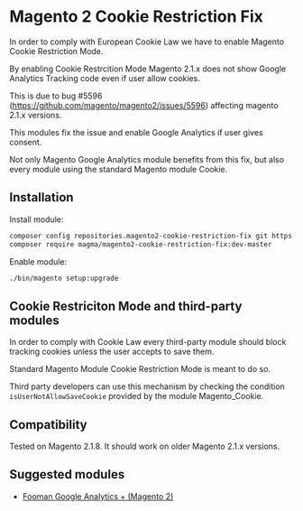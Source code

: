 # Magento 2 Cookie Restriction Fix

In order to comply with European Cookie Law we have to enable Magento Cookie Restriction Mode.

By enabling Cookie Restrcition Mode Magento 2.1.x does not show Google Analytics Tracking code even if user allow cookies.

This is due to bug #5596 (<https://github.com/magento/magento2/issues/5596>) affecting magento 2.1.x versions.

This modules fix the issue and enable Google Analytics if user gives consent.

Not only Magento Google Analytics module benefits from this fix, but also every module using the standard Magento module Cookie. 

## Installation 

Install module:

```bash
composer config repositories.magento2-cookie-restriction-fix git https://github.com/magma/magento2-cookie-restriction-fix.git
composer require magma/magento2-cookie-restriction-fix:dev-master
```

Enable module:

```bash
./bin/magento setup:upgrade
```


## Cookie Restriciton Mode and third-party modules

In order to comply with Cookie Law every third-party module should block tracking cookies unless the user accepts to save them.

Standard Magento Module Cookie Restriction Mode is meant to do so. 

Third party developers can use this mechanism by checking the condition `isUserNotAllowSaveCookie` provided by the module Magento_Cookie.

## Compatibility

Tested on Magento 2.1.8.
It should work on older Magento 2.1.x versions.

## Suggested modules

* [Fooman Google Analytics + (Magento 2)](https://marketplace.magento.com/fooman-googleanalyticsplus-m2.html)
